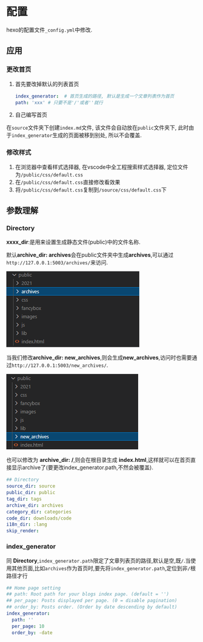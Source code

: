 # 配置

hexo的配置文件`_config.yml`中修改.

## 应用

### 更改首页

1. 首先要改掉默认的列表首页

    ```yml
    index_generator:  # 首页生成的路径, 默认是生成一个文章列表作为首页
    path: 'xxx' # 只要不是'/'或者''就行
    ```

2. 自己编写首页

在`source`文件夹下创建`index.md`文件, 该文件会自动放在`public`文件夹下, 此时由于`index_generator`生成的页面被移到别处, 所以不会覆盖.




### 修改样式

1. 在浏览器中查看样式选择器, 在vscode中全工程搜索样式选择器, 定位文件为`/public/css/default.css`
2. 在`/public/css/default.css`直接修改看效果
3. 将`/public/css/default.css`复制到`/source/css/default.css`下




## 参数理解

### Directory

**xxxx_dir**:是用来设置生成静态文件(public)中的文件名称.

默认**archive_dir: archives**会在public文件夹中生成**archives**,可以通过`http://127.0.0.1:5003/archives/`来访问.

![](./hexo_配置/1.png)

当我们修改**archive_dir: new_archives**,则会生成**new_archives**,访问时也需要通过`http://127.0.0.1:5003/new_archives/`.

![](./hexo_配置/2.png)

也可以修改为 **archive_dir: /**,则会在根目录生成 **index.html**,这样就可以在首页直接显示archive了(要更改index_generator.path,不然会被覆盖).

```yml
## Directory
source_dir: source
public_dir: public
tag_dir: tags
archive_dir: archives
category_dir: categories
code_dir: downloads/code
i18n_dir: :lang
skip_render:
```

### index_generator

同 **Directory**,`index_generator.path`限定了文章列表页的路径,默认是空,既`/`.当使用其他页面,比如`archives`作为首页时,要先将`index_generator.path`,定位到非`/`根路径才行

```yml
## Home page setting
## path: Root path for your blogs index page. (default = '')
## per_page: Posts displayed per page. (0 = disable pagination)
## order_by: Posts order. (Order by date descending by default)
index_generator:
  path: ''
  per_page: 10
  order_by: -date
```